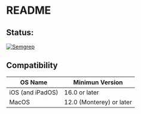 # README


## Status:

[![Semgrep](https://github.com/Isaaker/Ghost_Simulator_ES/actions/workflows/semgrep.yml/badge.svg)](https://github.com/Isaaker/Ghost_Simulator_ES/actions/workflows/semgrep.yml)

## Compatibility

| OS Name | Minimun Version |
|--|--|
| iOS (and iPadOS) | 16.0 or later|
| MacOS | 12.0 (Monterey) or later |
